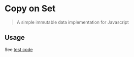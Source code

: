 # Copy on Set

> A simple immutable data implementation for Javascript

## Usage

See [test code](./test.js)
